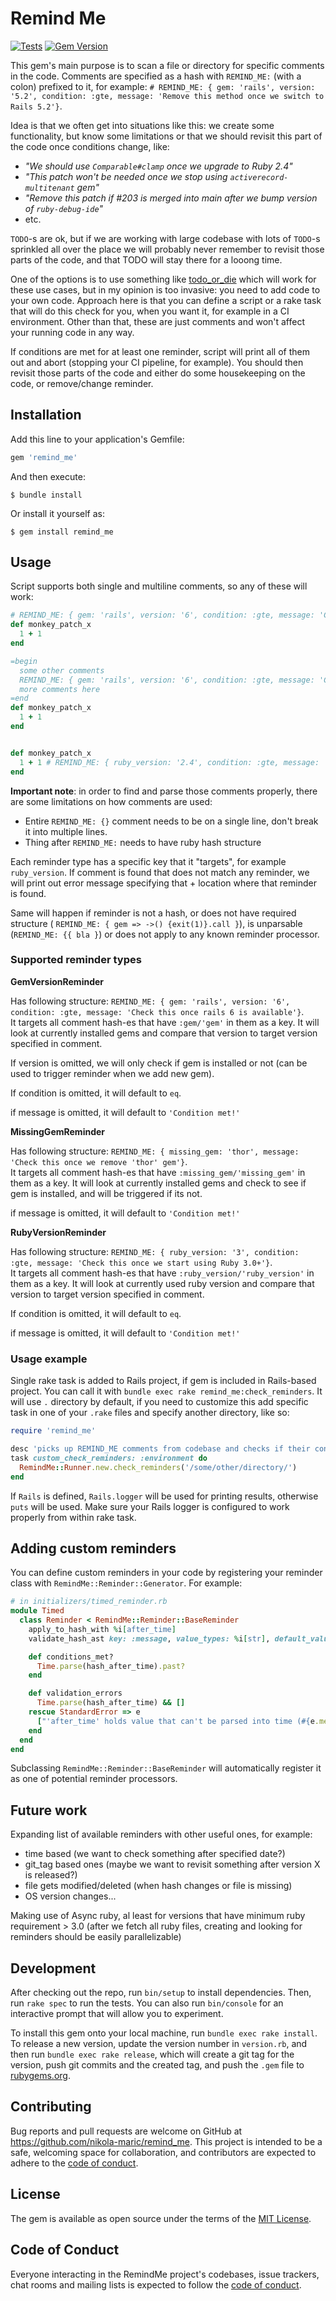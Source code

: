 # Remind Me
[![Tests](https://github.com/nikola-maric/remind_me/workflows/Tests/badge.svg?branch=master)](https://github.com/nikola-maric/remind_me/actions?query=workflow%3ATests+branch%3Amaster)
[![Gem Version](https://badge.fury.io/rb/remind_me.svg)](https://badge.fury.io/rb/remind_me)

This gem's main purpose is to scan a file or directory for specific comments in the code. Comments are
specified as a hash with `REMIND_ME:` (with a colon) prefixed to it, for example: 
`# REMIND_ME: { gem: 'rails', version: '5.2', condition: :gte, message: 'Remove this method once we switch to Rails 5.2'}`.

Idea is that we often get into situations like this: we create some functionality, but know some
limitations or that we should revisit this part of the code once conditions change, like:
- _"We should use `Comparable#clamp` once we upgrade to Ruby 2.4"_ 
- _"This patch won't be needed once we stop using `activerecord-multitenant` gem"_
- _"Remove this patch if #203 is merged into main after we bump version of `ruby-debug-ide`"_
- etc.

`TODO`-s are ok,
but if we are working with large codebase with lots of `TODO`-s sprinkled all over the place
we will probably never remember to revisit those parts of the code, and that TODO will stay there for
a looong time.

One of the options is to use something like [todo_or_die](https://github.com/searls/todo_or_die) which will work for these
use cases, but in my opinion is too invasive: you need to add code to your own code. Approach here is that you can define
a script or a rake task that will do this check for you, when you want it, for example in a CI environment. 
Other than that, these are just comments and won't affect your running code in any way.

If conditions are met for at least one reminder, script will print all of them out and abort 
(stopping your CI pipeline, for example). You should then revisit those parts of the code and either do some housekeeping
on the code, or remove/change reminder.

## Installation

Add this line to your application's Gemfile:

```ruby
gem 'remind_me'
```

And then execute:

    $ bundle install

Or install it yourself as:

    $ gem install remind_me

## Usage

Script supports both single and multiline comments, so any of these will work:
```ruby
# REMIND_ME: { gem: 'rails', version: '6', condition: :gte, message: 'Check this once rails 6 is available'}
def monkey_patch_x
  1 + 1
end
```
```ruby
=begin
  some other comments
  REMIND_ME: { gem: 'rails', version: '6', condition: :gte, message: 'Check this once rails 6 is available'}
  more comments here
=end
def monkey_patch_x
  1 + 1
end
```
```ruby

def monkey_patch_x
  1 + 1 # REMIND_ME: { ruby_version: '2.4', condition: :gte, message: 'Check this once Ruby is >= 2.4'}
end
```

**Important note**: in order to find and parse those comments properly, there are some limitations on how comments are used:
- Entire `REMIND_ME: {}` comment needs to be on a single line, don't break it into multiple lines.
- Thing after `REMIND_ME:` needs to have ruby hash structure

Each reminder type has a specific key that it "targets", for example `ruby_version`. If comment is found that does not 
match any reminder, we will print out error message specifying that + location where that reminder is found.

Same will happen if reminder is not a hash, or does not have required structure (
`REMIND_ME: { gem => ->() {exit(1)}.call }`), is unparsable (`REMIND_ME: {{ bla }`) or does not apply
to any known reminder processor.

### Supported reminder types

**GemVersionReminder**

Has following structure: 
`REMIND_ME: { gem: 'rails', version: '6', condition: :gte, message: 'Check this once rails 6 is available'}`.  
It targets all comment hash-es that have `:gem/'gem'` in them as a key. 
It will look at currently installed gems and compare that version to target version specified in comment.

If version is omitted, we will only check if gem is installed or not (can be used to trigger
reminder when we add new gem). 

If condition is omitted, it will default to `eq`.  

if message is omitted, it will default to `'Condition met!'`

**MissingGemReminder**

Has following structure:
`REMIND_ME: { missing_gem: 'thor', message: 'Check this once we remove 'thor' gem'}`.  
It targets all comment hash-es that have `:missing_gem/'missing_gem'` in them as a key.
It will look at currently installed gems and check to see if gem is installed, and will be triggered
if its not.

if message is omitted, it will default to `'Condition met!'`

**RubyVersionReminder**

Has following structure:
`REMIND_ME: { ruby_version: '3', condition: :gte, message: 'Check this once we start using Ruby 3.0+'}`.  
It targets all comment hash-es that have `:ruby_version/'ruby_version'` in them as a key.
It will look at currently used ruby version and compare that version to target version specified in comment.

If condition is omitted, it will default to `eq`.

if message is omitted, it will default to `'Condition met!'`

### Usage example
Single rake task is added to Rails project, if gem is included in Rails-based project. You can call it with
`bundle exec rake remind_me:check_reminders`. It will use `.` directory by default, if you need to customize this
add specific task in one of your `.rake` files and specify another directory, like so:
```ruby
require 'remind_me'

desc 'picks up REMIND_ME comments from codebase and checks if their conditions are met'
task custom_check_reminders: :environment do
  RemindMe::Runner.new.check_reminders('/some/other/directory/')
end
```

If `Rails` is defined, `Rails.logger` will be used for printing results, otherwise `puts` will be used. Make sure your Rails logger
is configured to work properly from within rake task.

## Adding custom reminders
You can define custom reminders in your code by registering your reminder class with `RemindMe::Reminder::Generator`. For example:
```ruby
# in initializers/timed_reminder.rb
module Timed
  class Reminder < RemindMe::Reminder::BaseReminder
    apply_to_hash_with %i[after_time]
    validate_hash_ast key: :message, value_types: %i[str], default_value: 'Condition met!'

    def conditions_met?
      Time.parse(hash_after_time).past?
    end

    def validation_errors
      Time.parse(hash_after_time) && []
    rescue StandardError => e
      ["'after_time' holds value that can't be parsed into time (#{e.message})"]
    end
  end
end
```
Subclassing `RemindMe::Reminder::BaseReminder` will automatically register it as one of potential reminder processors.

## Future work

Expanding list of available reminders with other useful ones, for example:
- time based (we want to check something after specified date?)
- git_tag based ones (maybe we want to revisit something after version X is released?)
- file gets modified/deleted (when hash changes or file is missing)
- OS version changes...

Making use of Async ruby, al least for versions that have minimum ruby requirement > 3.0
(after we fetch all ruby files, creating and looking for reminders should be easily parallelizable)



## Development

After checking out the repo, run `bin/setup` to install dependencies. Then, run `rake spec` to run the tests. You can also run `bin/console` for an interactive prompt that will allow you to experiment.

To install this gem onto your local machine, run `bundle exec rake install`. To release a new version, update the version number in `version.rb`, and then run `bundle exec rake release`, which will create a git tag for the version, push git commits and the created tag, and push the `.gem` file to [rubygems.org](https://rubygems.org).

## Contributing

Bug reports and pull requests are welcome on GitHub at https://github.com/nikola-maric/remind_me. This project is intended to be a safe, welcoming space for collaboration, and contributors are expected to adhere to the [code of conduct](https://github.com/[USERNAME]/remind_me/blob/master/CODE_OF_CONDUCT.md).

## License

The gem is available as open source under the terms of the [MIT License](https://opensource.org/licenses/MIT).

## Code of Conduct

Everyone interacting in the RemindMe project's codebases, issue trackers, chat rooms and mailing lists is expected to follow the [code of conduct](https://github.com/[USERNAME]/remind_me/blob/master/CODE_OF_CONDUCT.md).
